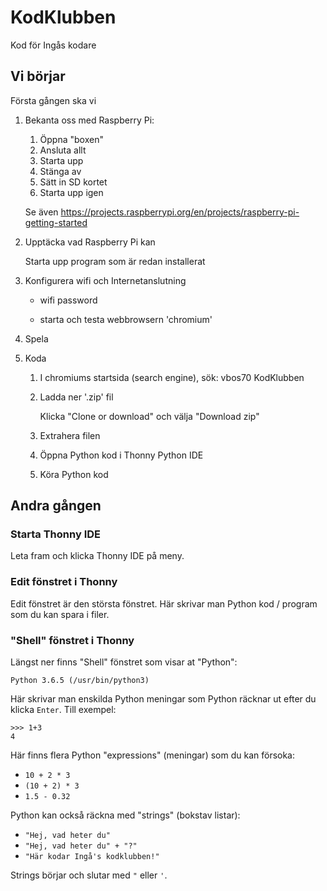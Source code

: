 # KodKlubben

Kod för Ingås kodare

## Vi börjar

Första gången ska vi

1. Bekanta oss med Raspberry Pi:
   1. Öppna "boxen"
   1. Ansluta allt
   1. Starta upp
   1. Stänga av
   1. Sätt in SD kortet
   1. Starta upp igen

   Se även
   https://projects.raspberrypi.org/en/projects/raspberry-pi-getting-started

1. Upptäcka vad Raspberry Pi kan

   Starta upp program som är redan installerat

1. Konfigurera wifi och Internetanslutning

   * wifi password

   * starta och testa webbrowsern 'chromium'

1. Spela 

1. Koda

   1. I chromiums startsida (search engine), sök: vbos70 KodKlubben

   1. Ladda ner '.zip' fil

      Klicka "Clone or download" och välja "Download zip"

   1. Extrahera filen

   1. Öppna Python kod i Thonny Python IDE

   1. Köra Python kod


## Andra gången

### Starta Thonny IDE

Leta fram och klicka Thonny IDE på meny.

### Edit fönstret i Thonny

Edit fönstret är den största fönstret. Här skrivar man Python kod /
program som du kan spara i filer.

### "Shell" fönstret i Thonny
 
Längst ner finns "Shell" fönstret som visar at "Python":

```
Python 3.6.5 (/usr/bin/python3)
```

Här skrivar man enskilda Python meningar som Python räcknar ut efter
du klicka `Enter`. Till exempel:

```
>>> 1+3
4

```

Här finns flera Python "expressions" (meningar) som du kan försoka:

  - `10 + 2 * 3`
  - `(10 + 2) * 3`
  - `1.5 - 0.32`
  
Python kan också räckna med "strings" (bokstav listar):

  - `"Hej, vad heter du"`
  - `"Hej, vad heter du" + "?"` 
  - `"Här kodar Ingå's kodklubben!"`

Strings börjar och slutar med `"` eller `'`.
  
